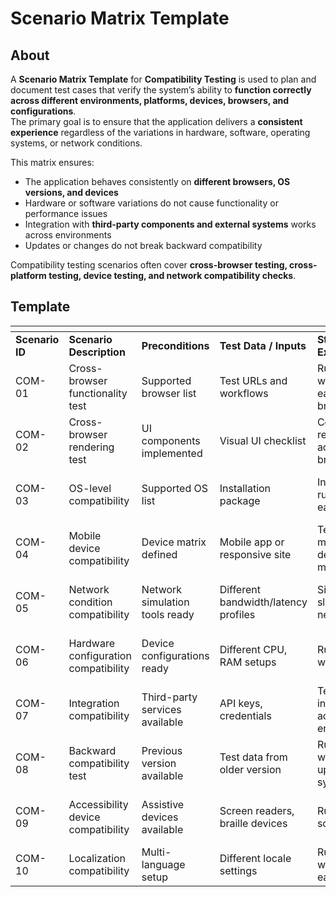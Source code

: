 # Scenario Matrix Template

## About

A **Scenario Matrix Template** for **Compatibility Testing** is used to plan and document test cases that verify the system’s ability to **function correctly across different environments, platforms, devices, browsers, and configurations**.\
The primary goal is to ensure that the application delivers a **consistent experience** regardless of the variations in hardware, software, operating systems, or network conditions.

This matrix ensures:

* The application behaves consistently on **different browsers, OS versions, and devices**
* Hardware or software variations do not cause functionality or performance issues
* Integration with **third-party components and external systems** works across environments
* Updates or changes do not break backward compatibility

Compatibility testing scenarios often cover **cross-browser testing, cross-platform testing, device testing, and network compatibility checks**.

## Template

<table data-header-hidden data-full-width="true"><thead><tr><th></th><th></th><th width="132.51171875"></th><th></th><th></th><th></th><th></th><th></th></tr></thead><tbody><tr><td><strong>Scenario ID</strong></td><td><strong>Scenario Description</strong></td><td><strong>Preconditions</strong></td><td><strong>Test Data / Inputs</strong></td><td><strong>Steps to Execute</strong></td><td><strong>Expected Result</strong></td><td><strong>Priority</strong></td><td><strong>Remarks</strong></td></tr><tr><td>COM-01</td><td>Cross-browser functionality test</td><td>Supported browser list</td><td>Test URLs and workflows</td><td>Run workflows on each browser</td><td>Functionality works consistently</td><td>High</td><td>Covers Chrome, Firefox, Edge, Safari</td></tr><tr><td>COM-02</td><td>Cross-browser rendering test</td><td>UI components implemented</td><td>Visual UI checklist</td><td>Compare UI rendering across browsers</td><td>No visual defects or misalignment</td><td>High</td><td>Ensures consistent look and feel</td></tr><tr><td>COM-03</td><td>OS-level compatibility</td><td>Supported OS list</td><td>Installation package</td><td>Install and run app on each OS</td><td>Application installs and works correctly</td><td>High</td><td>Windows, macOS, Linux</td></tr><tr><td>COM-04</td><td>Mobile device compatibility</td><td>Device matrix defined</td><td>Mobile app or responsive site</td><td>Test on multiple device models</td><td>UI and functionality are correct</td><td>High</td><td>Covers iOS, Android</td></tr><tr><td>COM-05</td><td>Network condition compatibility</td><td>Network simulation tools ready</td><td>Different bandwidth/latency profiles</td><td>Simulate slow and fast networks</td><td>App functions with graceful degradation</td><td>Medium</td><td>Validates variable network performance</td></tr><tr><td>COM-06</td><td>Hardware configuration compatibility</td><td>Device configurations ready</td><td>Different CPU, RAM setups</td><td>Run standard workflows</td><td>App runs within acceptable performance</td><td>Medium</td><td>Detects hardware constraints</td></tr><tr><td>COM-07</td><td>Integration compatibility</td><td>Third-party services available</td><td>API keys, credentials</td><td>Test integrations across environments</td><td>Integrations function correctly</td><td>Medium</td><td>Prevents deployment issues</td></tr><tr><td>COM-08</td><td>Backward compatibility test</td><td>Previous version available</td><td>Test data from older version</td><td>Run workflows on upgraded system</td><td>Old data and workflows still work</td><td>Medium</td><td>Critical for upgrades</td></tr><tr><td>COM-09</td><td>Accessibility device compatibility</td><td>Assistive devices available</td><td>Screen readers, braille devices</td><td>Run usability scenarios</td><td>Fully usable with assistive tech</td><td>Low</td><td>Meets accessibility compliance</td></tr><tr><td>COM-10</td><td>Localization compatibility</td><td>Multi-language setup</td><td>Different locale settings</td><td>Run workflows in each locale</td><td>No text truncation or layout issues</td><td>Low</td><td>Supports global audience</td></tr></tbody></table>
